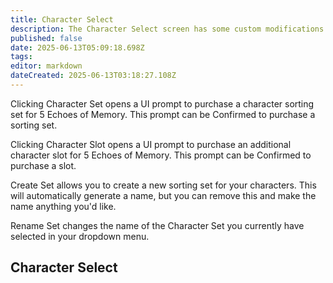 ```yaml
---
title: Character Select
description: The Character Select screen has some custom modifications on THJ
published: false
date: 2025-06-13T05:09:18.698Z
tags: 
editor: markdown
dateCreated: 2025-06-13T03:18:27.108Z
---
```


Clicking Character Set opens a UI prompt to purchase a character sorting set for 5 Echoes of Memory. This prompt can be Confirmed to purchase a sorting set.

Clicking Character Slot opens a UI prompt to purchase an additional character slot for 5 Echoes of Memory. This prompt can be Confirmed to purchase a slot.

Create Set allows you to create a new sorting set for your characters. This will automatically generate a name, but you can remove this and make the name anything you'd like.

Rename Set changes the name of the Character Set you currently have selected in your dropdown menu.

<div class="guide-container">

  <section class="heroic-header-card">
    <h1>Character Select<br></h1>
  </section>


  <article class="guide-body">